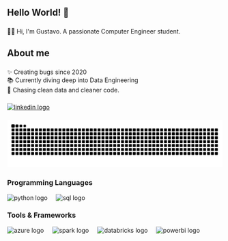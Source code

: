 <h2 align="left">Hello World! 👋</h2>

###

<p align="left">👨‍💻 Hi, I'm Gustavo. A passionate Computer Engineer student.</p>

###

<h2 align="left">About me</h2>

###

<p align="left">✨ Creating bugs since 2020<br>📚 Currently diving deep into Data Engineering <br>🎯 Chasing clean data and cleaner code.</p>

###

<div align="left">
  <a href="https://www.linkedin.com/in/gustavo-voltolino/" target="_blank">
    <img src="https://img.shields.io/static/v1?message=LinkedIn&logo=linkedin&label=&color=0077B5&logoColor=white&labelColor=&style=for-the-badge" height="35" alt="linkedin logo"  />
  </a>
</div>

###

<img src="https://raw.githubusercontent.com/guvoltolino/guvoltolino/output/snake.svg" alt="Snake animation" />

###

<h3 align="left">Programming Languages</h3>

<div align="left">
  <img src="https://cdn.jsdelivr.net/gh/devicons/devicon/icons/python/python-original.svg" height="30" alt="python logo" />
  <img width="12" />
  <img src="https://cdn.jsdelivr.net/gh/devicons/devicon/icons/sqlite/sqlite-original.svg" height="30" alt="sql logo" />
</div>

###

<h3 align="left">Tools & Frameworks</h3>

<div align="left">
  <img src="https://cdn.jsdelivr.net/gh/devicons/devicon/icons/azure/azure-original.svg" height="30" alt="azure logo" />
  <img width="12" />
  <img src="https://cdn.jsdelivr.net/gh/devicons/devicon/icons/spark/spark-original.svg" height="30" alt="spark logo" />
  <img width="12" />
  <img src="https://cdn.jsdelivr.net/gh/devicons/devicon/icons/databricks/databricks-original.svg" height="30" alt="databricks logo" />
  <img width="12" />
  <img src="https://cdn.jsdelivr.net/gh/devicons/devicon/icons/powerbi/powerbi-original.svg" height="30" alt="powerbi logo" />
</div>

###
